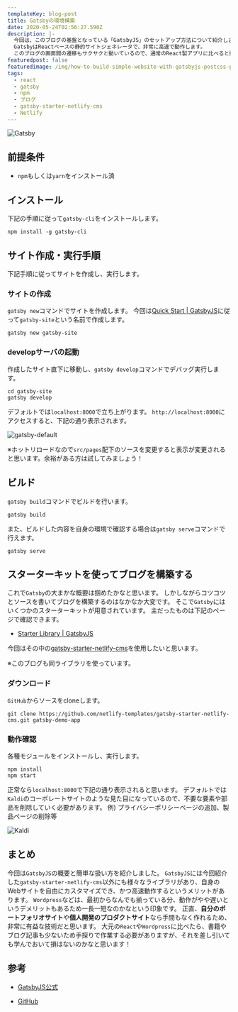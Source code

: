 ```yaml
---
templateKey: blog-post
title: Gatsbyの環境構築
date: 2020-05-24T02:56:27.590Z
description: |-
  今回は、このブログの基盤となっている「GatsbyJS」のセットアップ方法について紹介します。
  GatsbyはReactベースの静的サイトジェネレータで、非常に高速で動作します。
  このブログの画面間の遷移もサクサクと動いているので、通常のReact製アプリに比べると動作が早いことが分かると思います。
featuredpost: false
featuredimage: /img/how-to-build-simple-website-with-gatsbyjs-postcss-pt1.jpg
tags:
  - react
  - gatsby
  - npm
  - ブログ
  - gatsby-starter-netlify-cms
  - Netlify
---
```

![Gatsby](/img/how-to-build-simple-website-with-gatsbyjs-postcss-pt1.jpg "Gatsby-logo")

## 前提条件

* `npm`もしくは`yarn`をインストール済

## インストール

下記の手順に従って`gatsby-cli`をインストールします。

```shell
npm install -g gatsby-cli
```

## サイト作成・実行手順
下記手順に従ってサイトを作成し、実行します。

### サイトの作成

`gatsby new`コマンドでサイトを作成します。 今回は[Quick Start | GatsbyJS](https://www.gatsbyjs.org/docs/quick-start)に従って`gatsby-site`という名前で作成します。

```shell
gatsby new gatsby-site
```

### developサーバの起動

作成したサイト直下に移動し、`gatsby develop`コマンドでデバッグ実行します。

```shell
cd gatsby-site
gatsby develop
```

デフォルトでは`localhost:8000`で立ち上がります。 `http://localhost:8000`にアクセスすると、下記の通り表示されます。

![gatsby-default](/img/gatsby-start.png "gatsby-default")

※ホットリロードなので`src/pages`配下のソースを変更すると表示が変更されると思います。余裕がある方は試してみましょう！

## ビルド
`gatsby build`コマンドでビルドを行います。

```shell
gatsby build
```

また、ビルドした内容を自身の環境で確認する場合は`gatsby serve`コマンドで行えます。

```shell
gatsby serve
```

## スターターキットを使ってブログを構築する

これで`Gatsby`の大まかな概要は掴めたかなと思います。
しかしながらコツコツとソースを書いてブログを構築するのはなかなか大変です。
そこで`Gatsby`にはいくつかのスターターキットが用意されています。
主だったものは下記のページで確認できます。
- [Starter Library | GatsbyJS](https://www.gatsbyjs.org/starters/?v=2)

今回はその中の[gatsby-starter-netlify-cms](https://github.com/netlify-templates/gatsby-starter-netlify-cms)を使用したいと思います。
※このブログも同ライブラリを使っています。

### ダウンロード
`GitHub`からソースをcloneします。

```shell
git clone https://github.com/netlify-templates/gatsby-starter-netlify-cms.git gatsby-demo-app
```

### 動作確認

各種モジュールをインストールし、実行します。
```shell
npm install
npm start
```
正常なら`localhost:8000`で下記の通り表示されると思います。
デフォルトでは`Kaldi`のコーポレートサイトのような見た目になっているので、不要な要素や部品を削除していく必要があります。
例) プライバシーポリシーページの追加、製品ページの削除等

![Kaldi](/img/kaldi.png "kaldi")

## まとめ
今回は`GatsbyJS`の概要と簡単な扱い方を紹介しました。
`GatsbyJS`には今回紹介した`gatsby-starter-netlify-cms`以外にも様々なライブラリがあり、自身のWebサイトを自由にカスタマイズでき、かつ高速動作するというメリットがあります。
`Wordpress`などは、最初からなんでも揃っている分、動作がやや遅いというデメリットもあるため一長一短なのかなという印象です。
正直、**自分のポートフォリオサイト**や**個人開発のプロダクトサイト**なら手間もなく作れるため、非常に有益な技術だと思います。
大元の`React`や`Wordpress`に比べたら、書籍やブログ記事も少ないため手探りで作業する必要がありますが、それを差し引いても学んでおいて損はないのかなと思います！

## 参考

- [GatsbyJS公式](https://www.gatsbyjs.org)
- [GitHub](https://github.com/gatsbyjs/gatsby)